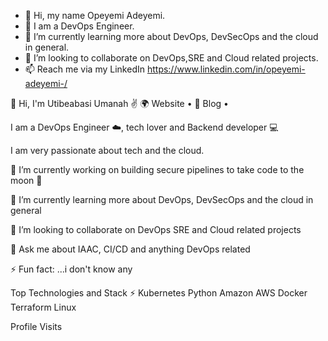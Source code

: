 - 👋 Hi, my name Opeyemi Adeyemi.
- 👀 I am a DevOps Engineer.
- 🌱 I’m currently learning more about DevOps, DevSecOps and the cloud in general.
- 💞️ I’m looking to collaborate on DevOps,SRE and Cloud related projects.
- 📫 Reach me via my LinkedIn https://www.linkedin.com/in/opeyemi-adeyemi-/

👋 Hi, I'm Utibeabasi Umanah ✌️
🌍 Website • 📖 Blog •

I am a DevOps Engineer ☁️, tech lover and Backend developer 💻

I am very passionate about tech and the cloud.

🔭 I’m currently working on building secure pipelines to take code to the moon 🚀

🌱 I’m currently learning more about DevOps, DevSecOps and the cloud in general

👯 I’m looking to collaborate on DevOps SRE and Cloud related projects

💬 Ask me about IAAC, CI/CD and anything DevOps related

⚡ Fun fact: ...i don't know any

Top Technologies and Stack ⚡️
Kubernetes Python Amazon AWS Docker Terraform Linux

Profile Visits

